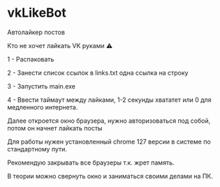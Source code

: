 # vkLikeBot
Автолайкер постов

Кто не хочет лайкать VK руками ⚠️ 

1 - Распаковать 

2 - Занести список ссылок в links.txt одна ссылка на строку 

3 - Запустить main.exe 

4 - Ввести таймаут между лайками, 1-2 секунды хвататет или 0 для медленного интернета.



Далее откроется окно браузера, нужно авторизоваться под собой, потом он начнет лайкать посты

Для работы нужен установленный chrome 127 версии в системе по стандартному пути.

Рекомендую закрывать все браузеры т.к. жрет память.

В теории можно свернуть окно и заниматься своими делами на ПК.

